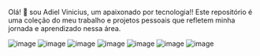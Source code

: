 Olá! 🤝
sou Adiel Vinicius, um apaixonado por tecnologia!! Este repositório é uma coleção do meu trabalho e projetos pessoais que refletem minha jornada e aprendizado nessa área.

![image](https://github.com/AdielVinicius/AdielVinicius/assets/156117552/c8aa4cff-3685-484c-a5c4-0699f3ac3172)
![image](https://github.com/AdielVinicius/AdielVinicius/assets/156117552/cb508536-aedd-41fb-b254-526b56808174)
![image](https://github.com/AdielVinicius/AdielVinicius/assets/156117552/d324bf8b-e814-4d49-88e5-52c45d741f1f)
![image](https://github.com/AdielVinicius/AdielVinicius/assets/156117552/46062608-88b0-4f71-a59f-64bab5f9e44d)
![image](https://github.com/AdielVinicius/AdielVinicius/assets/156117552/69c313e3-7bd4-44bc-92ba-befd421d2448)
![image](https://github.com/AdielVinicius/AdielVinicius/assets/156117552/269af904-c3de-4fa7-810f-daab7e351c89)
![image](https://github.com/AdielVinicius/AdielVinicius/assets/156117552/ac77216c-e8ec-4e69-aba1-e6d21648e1d4)

